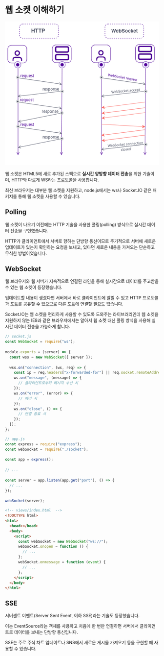 # 웹 소켓 이해하기

![ws](./image/ws.png)

웹 소켓은 HTML5에 새로 추가된 스펙으로 **실시간 양방향 데이터 전송**을 위한 기술이며, HTTP와 다르게 WS라는 프로토콜을 사용합니다.

최신 브라우저는 대부분 웹 소켓을 지원하고, node.js에서는 ws나 Socket.IO 같은 패키지를 통해 웹 소켓을 사용할 수 있습니다.

## Polling

웹 소켓이 나오기 이전에는 HTTP 기술을 사용한 폴링(polling) 방식으로 실시간 데이터 전송을 구현했습니다.

HTTP가 클라이언트에서 서버로 향하는 단방향 통신이므로 주기적으로 서버에 새로운 업데이트가 있는지 확인하는 요청을 보내고, 있다면 새로운 내용을 가져오는 단순하고 무식한 방법이었습니다.

## WebSocket

웹 브라우저와 웹 서버가 지속적으로 연결된 라인을 통해 실시간으로 데이터를 주고받을 수 있는 웹 소켓이 등장했습니다.

업데이트할 내용이 생겼다면 서버에서 바로 클라이언트에 알릴 수 있고 HTTP 프로토콜과 포트를 공유할 수 있으므로 다른 포트에 연결할 필요도 없습니다.

Socket.IO는 웹 소켓을 편리하게 사용할 수 있도록 도와주는 라이브러리인데 웹 소켓을 지원하지 않는 IE9과 같은 브라우저에서는 알아서 웹 소켓 대신 폴링 방식을 사용해 실시간 데이터 전송을 가능하게 합니다.

```js
// socket.js
const WebSocket = require("ws");

module.exports = (server) => {
  const wss = new WebSocket({ server });

  wss.on("connection", (ws, req) => {
    const ip = req.headers["x-forwarded-for"] || req.socket.remoteAddress;
    ws.on("message", (message) => {
      // 클라이언트로부터 메시지 수신 시
    });
    ws.on("error", (error) => {
      // 에러 시
    });
    ws.on("close", () => {
      // 연결 종료 시
    });
  });
};
```

```js
// app.js
const express = require("express");
const webSocket = require("./socket");

const app = express();

// ...

const server = app.listen(app.get("port"), () => {
  // ...
});

webSocket(server);
```

```html
<!-- views/index.html  -->
<!DOCTYPE html>
<html>
  <head></head>
  <body>
    <script>
      const webSocket = new WebSocket("ws://");
      webSocket.onopen = function () {
        // ...
      };
      webSocket.onmessage = function (event) {
        // ...
      };
    </script>
  </body>
</html>
```

## SSE

서버센트 이벤트(Server Sent Event, 이하 SSE)라는 기술도 등장했습니다.

이는 EventSource라는 객체를 사용하고 처음에 한 번만 연결하면 서버에서 클라이언트로 데이터를 보내는 단방향 통신입니다.

SSE는 주로 주식 차트 업데이트나 SNS에서 새로운 게시물 가져오기 등을 구현할 때 사용할 수 있습니다.
